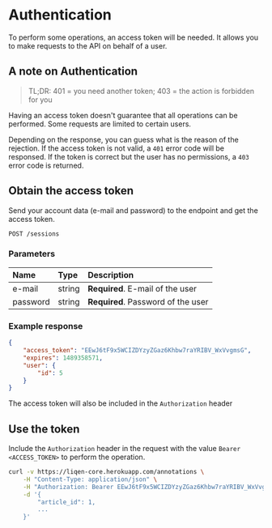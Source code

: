 # Authentication

To perform some operations, an access token will be needed. It allows you to make requests to the API on behalf of a user.

## A note on Authentication

> TL;DR: 401 = you need another token; 403 = the action is forbidden for you

Having an access token doesn't guarantee that all operations can be performed. Some requests are limited to certain users.

Depending on the response, you can guess what is the reason of the rejection. If the access token is not valid, a `401` error code will be responsed. If the token is correct but the user has no permissions, a `403` error code is returned.

## Obtain the access token

Send your account data (e-mail and password) to the endpoint and get the access token.

`POST /sessions`

### Parameters

Name     | Type   | Description
:---     | :---   | :----------
e-mail   | string | **Required**. E-mail of the user
password | string | **Required**. Password of the user

### Example response

```json
{
    "access_token": "EEwJ6tF9x5WCIZDYzyZGaz6Khbw7raYRIBV_WxVvgmsG",
    "expires": 1489358571,
    "user": {
        "id": 5
    }
}
```

The access token will also be included in the `Authorization` header

## Use the token

Include the `Authorization` header in the request with the value `Bearer <ACCESS_TOKEN>` to perform the operation.

```sh
curl -v https://liqen-core.herokuapp.com/annotations \
    -H "Content-Type: application/json" \
    -H "Authorization: Bearer EEwJ6tF9x5WCIZDYzyZGaz6Khbw7raYRIBV_WxVvgmsG" \
    -d '{
        "article_id": 1,
        ...
    }'
```
